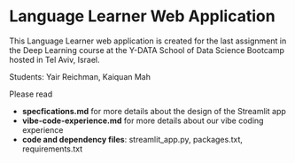 # Language Learner Web Application
This Language Learner web application is created for the last assignment in the Deep Learning course at the Y-DATA School of Data Science Bootcamp hosted in Tel Aviv, Israel.

Students: Yair Reichman, Kaiquan Mah

Please read
* **specfications.md** for more details about the design of the Streamlit app
* **vibe-code-experience.md** for more details about our vibe coding experience
* **code and dependency files**: streamlit_app.py, packages.txt, requirements.txt
